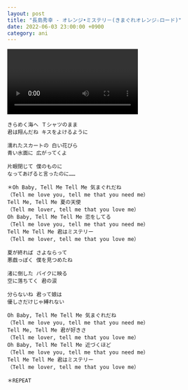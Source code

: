 ```yaml
---
layout: post
title: "長島秀幸 - オレンジ•ミステリ－(きまぐれオレンジ☆ロード)"
date: 2022-06-03 23:00:00 +0900
category: ani
---
```


<div class="video-container">
    <video id="player" class="video-js vjs-default-skin vjs-big-play-centered" data-json="/public/json/ani/長島秀幸 - オレンジ•ミステリ－(きまぐれオレンジ☆ロード).json"></video>
</div>

```
きらめく海へ Ｔシャツのまま
君は翔んだね キスをよけるように

濡れたスカートの 白い花びら
青い水面に 広がってくよ

片眼閉じて 僕のものに
なってあげると言ったのに……

＊Oh Baby, Tell Me Tell Me 気まぐれだね
（Tell me love you, tell me that you need me）
Tell Me, Tell Me 夏の天使
（Tell me lover, tell me that you love me）
Oh Baby, Tell Me Tell Me 恋をしてる
（Tell me love you, tell me that you need me）
Tell Me Tell Me 君はミステリー
（Tell me lover, tell me that you love me）

夏が終れば さよならって
悪戯っぽく 僕を見つめたね

渚に倒した バイクに映る
空に落ちてく 君の涙

分らないね 君って娘は
優しさだけじゃ縛れない

Oh Baby, Tell Me Tell Me 気まぐれだね
（Tell me love you, tell me that you need me）
Tell Me, Tell Me 君が好きさ
（Tell me lover, tell me that you love me）
Oh Baby, Tell Me Tell Me 近づくほど
（Tell me love you, tell me that you need me）
Tell Me Tell Me 君はミステリー
（Tell me lover, tell me that you love me）

＊REPEAT
```